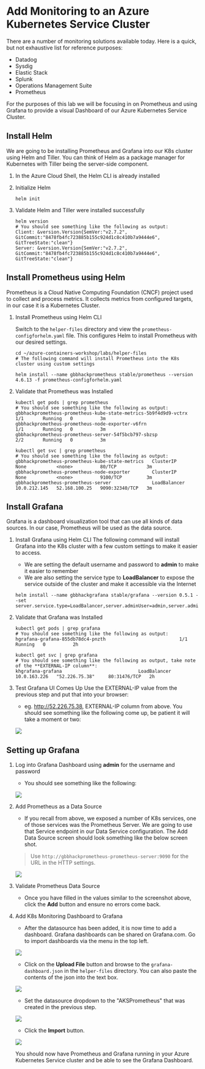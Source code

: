# Add Monitoring to an Azure Kubernetes Service Cluster

There are a number of monitoring solutions available today. Here is a quick, but not exhaustive list for reference purposes:
* Datadog
* Sysdig
* Elastic Stack
* Splunk
* Operations Management Suite
* Prometheus

For the purposes of this lab we will be focusing in on Prometheus and using Grafana to provide a visual Dashboard of our Azure Kubernetes Service Cluster.

## Install Helm

We are going to be installing Prometheus and Grafana into our K8s cluster using Helm and Tiller. You can think of Helm as a package manager for Kubernetes with Tiller being the server-side component.

1. In the Azure Cloud Shell, the Helm CLI is already installed

2. Initialize Helm
    ```
    helm init
    ```

3. Validate Helm and Tiller were installed successfully
    ```
    helm version
    # You should see something like the following as output:
    Client: &version.Version{SemVer:"v2.7.2", GitCommit:"8478fb4fc723885b155c924d1c8c410b7a9444e6", GitTreeState:"clean"}
    Server: &version.Version{SemVer:"v2.7.2", GitCommit:"8478fb4fc723885b155c924d1c8c410b7a9444e6", GitTreeState:"clean"}
    ```

## Install Prometheus using Helm
Prometheus is a Cloud Native Computing Foundation (CNCF) project used to collect and process metrics. It collects metrics from configured targets, in our case it is a Kubernetes Cluster.

1. Install Prometheus using Helm CLI

    Switch to the `helper-files` directory and view the `prometheus-configforhelm.yaml` file. This configures Helm to install Prometheus with our desired settings.
    ```
    cd ~/azure-containers-workshop/labs/helper-files
    # The following command will install Prometheus into the K8s cluster using custom settings

    helm install --name gbbhackprometheus stable/prometheus --version 4.6.13 -f prometheus-configforhelm.yaml
    ```

2. Validate that Prometheus was Installed
    ``` 
    kubectl get pods | grep prometheus
    # You should see something like the following as output:
    gbbhackprometheus-prometheus-kube-state-metrics-5b9f4d9d9-vctrx   1/1       Running   0          3m
    gbbhackprometheus-prometheus-node-exporter-v6frn                  1/1       Running   0          3m
    gbbhackprometheus-prometheus-server-54f5bcb797-sbzsp              2/2       Running   0          3m
    ```

    ```
    kubectl get svc | grep prometheus
    # You should see something like the following as output:
    gbbhackprometheus-prometheus-kube-state-metrics   ClusterIP      None           <none>          80/TCP           3m
    gbbhackprometheus-prometheus-node-exporter        ClusterIP      None           <none>          9100/TCP         3m
    gbbhackprometheus-prometheus-server               LoadBalancer   10.0.212.145   52.168.100.25   9090:32340/TCP   3m
    ```

## Install Grafana
Grafana is a dashboard visualization tool that can use all kinds of data sources. In our case, Prometheus will be used as the data source.

1. Install Grafana using Helm CLI
    The following command will install Grafana into the K8s cluster with a few custom settings to make it easier to access.
    * We are setting the default username and password to **admin** to make it easier to remember
    * We are also setting the service type to **LoadBalancer** to expose the service outside of the cluster and make it accessible via the Internet

    ```
    helm install --name gbbhackgrafana stable/grafana --version 0.5.1 --set server.service.type=LoadBalancer,server.adminUser=admin,server.adminPassword=admin,server.image=grafana/grafana:4.6.3,server.persistentVolume.enabled=false
    ```

2. Validate that Grafana was Installed
    ```
    kubectl get pods | grep grafana
    # You should see something like the following as output:
    hgrafana-grafana-855db78dc4-pnzth                           1/1       Running   0          2h
    ```

    ```
    kubectl get svc | grep grafana
    # You should see something like the following as output, take note of the **EXTERNAL-IP column**:
    khgrafana-grafana                            LoadBalancer   10.0.163.226   "52.226.75.38"     80:31476/TCP   2h
    ```

3. Test Grafana UI Comes Up
Use the EXTERNAL-IP value from the previous step and put that into your browser:
    * eg. http://52.226.75.38, EXTERNAL-IP column from above. You should see something like the following come up, be patient it will take a moment or two:

    ![](img/8-grafana_default.png)

## Setting up Grafana
1. Log into Grafana Dashboard using **admin** for the username and password
    * You should see something like the following:

    ![](img/8-grafana_loggedin.png)

2. Add Prometheus as a Data Source
    * If you recall from above, we exposed a number of K8s services, one of those services was the Prometheus Server. We are going to use that Service endpoint in our Data Service configuration. The Add Data Source screen should look something like the below screen shot.

    > Use `http://gbbhackprometheus-prometheus-server:9090` for the URL in the HTTP settings.

    ![](img/8-grafana_datasource.png)

3. Validate Prometheus Data Source
    * Once you have filled in the values similar to the screenshot above, click the **Add** button and ensure no errors come back.

4. Add K8s Monitoring Dashboard to Grafana
    * After the datasource has been added, it is now time to add a dashboard. Grafana dashboards can be shared on Grafana.com. Go to import dashboards via the menu in the top left.

    ![](img/8-grafana_dashboardimport.png)

    * Click on the **Upload File** button and browse to the `grafana-dashboard.json` in the `helper-files` directory. You can also paste the contents of the json into the text box.

    ![](img/8-grafana_dashboardid.png)

    * Set the datasource dropdown to the "AKSPrometheus" that was created in the previous step. 

    ![](img/8-grafana_dashboardsave.png)

    * Click the **Import** button.

    ![](img/8-grafana_k8sdashboard.png)

    You should now have Prometheus and Grafana running in your Azure Kubernetes Service cluster and be able to see the Grafana Dashboard.
